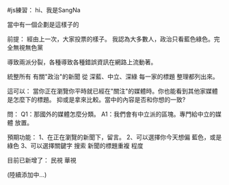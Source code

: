 #js練習：
hi、我是SangNa

當中有一個企劃是這樣子的

前提：
經由上一次，大家投票的樣子。
我認為大多數人，政治只看藍色綠色。完全無視無色黨

導致兩派分裂，各種導致各種錯誤資訊在網路上流動著。

統整所有 有關"政治"的新聞
從 深藍、中立、深綠 每一家的標題
整理都列出來。


這可以：
當你正在瀏覽你平時就已經在"關注"的媒體時。你也能看到其他家媒體 是怎麼下的標題。
抑或是拿來比較。當中的內容是否和你想的一致?


問：
Q1：那國外的媒體怎麼分類。
A1：我們會有中立派的區塊。專門給中立的媒體 放置。



預期功能：
1、在正在瀏覽的新聞下，留言。
2、可以選擇你今天想偏 藍色，或是綠色
3、可以選擇關鍵字 搜索 新聞的標題重複 程度


目前已新增了：
民視
華視


(陸續添加中...)
